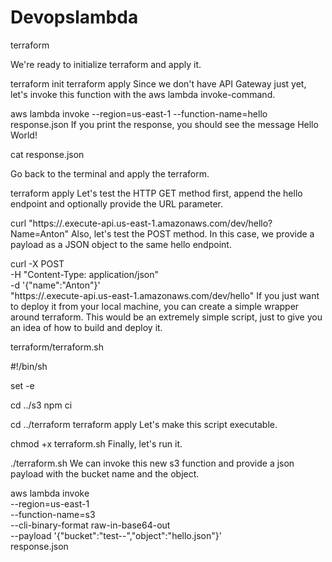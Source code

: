 # Devopslambda
terraform 


We're ready to initialize terraform and apply it.


terraform init
terraform apply
Since we don't have API Gateway just yet, let's invoke this function with the aws lambda invoke-command.


aws lambda invoke --region=us-east-1 --function-name=hello response.json
If you print the response, you should see the message Hello World!


cat response.json


Go back to the terminal and apply the terraform.


terraform apply
Let's test the HTTP GET method first, append the hello endpoint and optionally provide the URL parameter.


curl "https://<id>.execute-api.us-east-1.amazonaws.com/dev/hello?Name=Anton"
Also, let's test the POST method. In this case, we provide a payload as a JSON object to the same hello endpoint.


curl -X POST \
-H "Content-Type: application/json" \
-d '{"name":"Anton"}' \
"https://<id>.execute-api.us-east-1.amazonaws.com/dev/hello"
If you just want to deploy it from your local machine, you can create a simple wrapper around terraform. This would be an extremely simple script, just to give you an idea of how to build and deploy it.

terraform/terraform.sh

#!/bin/sh

set -e

cd ../s3
npm ci

cd ../terraform
terraform apply
Let's make this script executable.


chmod +x terraform.sh
Finally, let's run it.


./terraform.sh
We can invoke this new s3 function and provide a json payload with the bucket name and the object.


aws lambda invoke \
--region=us-east-1 \
--function-name=s3 \
--cli-binary-format raw-in-base64-out \
--payload '{"bucket":"test-<your>-<name>","object":"hello.json"}' \
response.json
